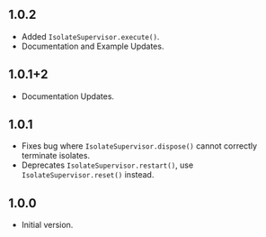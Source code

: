## 1.0.2

- Added `IsolateSupervisor.execute()`.
- Documentation and Example Updates.

## 1.0.1+2

- Documentation Updates.

## 1.0.1

- Fixes bug where `IsolateSupervisor.dispose()` cannot correctly terminate isolates.
- Deprecates `IsolateSupervisor.restart()`, use `IsolateSupervisor.reset()` instead.

## 1.0.0

- Initial version.
